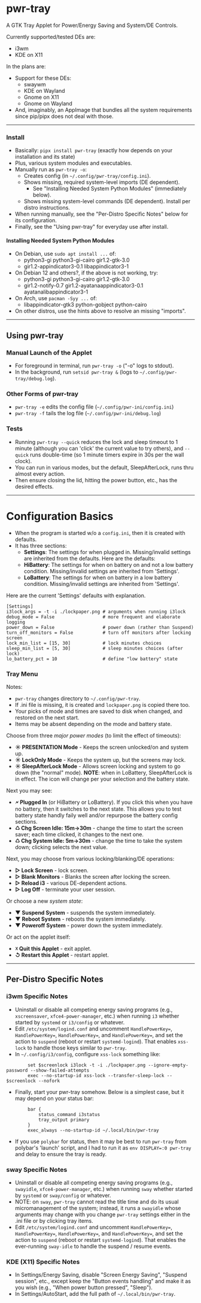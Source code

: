 # pwr-tray
A GTK Tray Applet for Power/Energy Saving and System/DE Controls.

Currently supported/tested DEs are:
* i3wm
* KDE on X11

In the plans are:
* Support for these DEs:
    * swaywm
    * KDE on Wayland
    * Gnome on X11
    * Gnome on Wayland
* And, imaginably, an AppImage that bundles all the system requirements since pip/pipx
does not deal with those.

---

### Install
* Basically: `pipx install pwr-tray` (exactly how depends on your installation and its state)
* Plus, various system modules and executables.
* Manually run as `pwr-tray -o`:
    * Creates config (in `~/.config/pwr-tray/config.ini`).
    * Shows missing, required system-level imports (DE dependent).
        * See "Installing Needed System Python Modules" (immediately below).
    * Shows missing system-level commands (DE dependent). Install per distro instructions.
* When running manually, see the "Per-Distro Specific Notes" below for its configuration.
* Finally, see the "Using pwr-tray" for everyday use after install.

#### Installing Needed System Python Modules
* On Debian, use `sudo apt install ...` of:
    * python3-gi python3-gi-cairo gir1.2-gtk-3.0
    * gir1.2-appindicator3-0.1 libappindicator3-1
* On Debian 12 and others?, if the above is not working, try:
    * python3-gi python3-gi-cairo gir1.2-gtk-3.0
    * gir1.2-notify-0.7 gir1.2-ayatanaappindicator3-0.1 ayatanalibappindicator3-1
* On Arch, use `pacman -Syy ...` of:
    * libappindicator-gtk3 python-gobject python-cairo
* On other distros, use the hints above to resolve an missing "imports".

---

## Using pwr-tray

### Manual Launch of the Applet
- For foreground in terminal, run `pwr-tray -o` ("-o" logs to stdout).
- In the background, run `setsid pwr-tray &` (logs to `~/.config/pwr-tray/debug.log`).
### Other Forms of pwr-tray
- `pwr-tray -e` edits the config file (`~/.config/pwr-ini/config.ini`)
- `pwr-tray -f` tails the log file (`~/.config/pwr-ini/debug.log`)

### Tests
- Running `pwr-tray --quick` reduces the lock and sleep timeout to 1 minute
  (although you can 'click' the current value to try others),
  and `--quick` runs double-time (so 1 minute timers expire in 30s per the wall clock).
- You can run in various modes, but the default, SleepAfterLock, runs thru almost every action.
- Then ensure closing the lid, hitting the power button, etc., has the desired effects.

---

# Configuration Basics
- When the program is started w/o a `config.ini`, then it is created with defaults.
- It has three sections:
    * **Settings**: The settings for when plugged in.  Missing/invalid settings are inherited from the defaults. Here are the defaults:
    * **HiBattery**: The settings for when on battery on and not a low battery condition.  Missing/invalid settings are inherited from 'Settings'.
    * **LoBattery**: The settings for when on battery in a low battery condition.  Missing/invalid settings are inherited from 'Settings'.

Here are the current 'Settings' defaults with explanation.
```
[Settings]
i3lock_args = -t -i ./lockpaper.png # arguments when running i3lock
debug_mode = False                  # more frequent and elaborate logging
power_down = False                  # power down (rather than Suspend)
turn_off_monitors = False           # turn off monitors after locking screen
lock_min_list = [15, 30]            # lock minutes choices
sleep_min_list = [5, 30]            # sleep minutes choices (after lock)
lo_battery_pct = 10                 # define "low battery" state
```

### Tray Menu 
Notes:
* `pwr-tray` changes directory to `~/.config/pwr-tray`.
* If .ini file is missing, it is created and `lockpaper.png` is copied there too.
* Your picks of mode and times are saved to disk when changed, and restored on the next start.
* Items may be absent depending on the mode and battery state.

Choose from three *major power modes* (to limit the effect of timeouts):
- **☀ PRESENTATION Mode** -  Keeps the screen unlocked/on and system up.
- **☀ LockOnly Mode** - Keeps the system up, but the screens may lock.
- **☀ SleepAfterLock Mode** - Allows screen locking and system to go down (the "normal" mode).
  **NOTE**: when in LoBattery, SleepAfterLock is in effect.
The icon will change per your selection and the battery state.

Next you may see:
- **🗲 Plugged In** (or HiBattery or LoBattery). If you click this when you have no battery, then it switches to the next state.  This allows you to test battery state handly faily well and/or repurpose the battery config sections.
- **♺ Chg Screen Idle: 15m->30m** - change the time to start the screen saver; each time clicked, it changes to the next one.
- **♺ Chg System Idle: 5m->30m** - change the time to take the system down; clicking selects the next value.


Next, you may choose from various locking/blanking/DE operations:
- **▷ Lock Screen** - lock screen.
- **▷ Blank Monitors** - Blanks the screen after locking the screen.
- **▷ Reload i3** - various DE-dependent actions.
- **▷ Log Off** - terminate your user session.

Or choose a new *system state*:
- **▼ Suspend System** - suspends the system immediately.
- **▼ Reboot System** - reboots the system immediately.
- **▼ Poweroff System** - power down the system immediately.

Or act on the applet itself:
- **☓ Quit this Applet** -  exit applet.
- **↺ Restart this Applet** - restart applet.

---

## Per-Distro Specific Notes

### i3wm Specific Notes
* Uninstall or disable all competing energy saving programs (e.g., `xscreensaver`, `xfce4-power-manager`, etc.) when running `i3` whether started by `systemd` or `i3/config` or whatever.
* Edit `/etc/system/logind.conf` and uncomment `HandlePowerKey=`, `HandlePowerKey=`, `HandlePowerKey=`, and `HandlePowerKey=`, and set the action to `suspend` (reboot or restart `systemd-logind`).  That enables `xss-lock` to handle those keys similar to `pwr-tray`.
* In `~/.config/i3/config`, configure `xss-lock` something like:
```
        set $screenlock i3lock -t -i ./lockpaper.png --ignore-empty-password --show-failed-attempts
        exec --no-startup-id xss-lock --transfer-sleep-lock -- $screenlock --nofork
```
* Finally, start your pwr-tray somehow. Below is a simplest case, but it may depend on your status bar:
```
        bar { 
            status_command i3status
            tray_output primary
        }
        exec_always --no-startup-id ~/.local/bin/pwr-tray
```
* If you use `polybar` for status, then it may be best to run `pwr-tray` from polybar's 'launch' script, and I had to run it as `env DISPLAY=:0 pwr-tray` and delay to ensure the tray is ready.

### sway Specific Notes
* Uninstall or disable all competing energy saving programs (e.g., `swayidle`, `xfce4-power-manager`, etc.) when running `sway` whether started by `systemd` or `sway/config` or whatever.
* NOTE: on `sway`, `pwr-tray` cannot read the title time and do its usual micromanagement of
  the system; instead, it runs a `swayidle` whose arguments may change with you change `pwr-tray`
  settings either in the .ini file or by clicking tray items.
* Edit `/etc/system/logind.conf` and uncomment `HandlePowerKey=`, `HandlePowerKey=`,
  `HandlePowerKey=`, and `HandlePowerKey=`, and set the action to `suspend`
  (reboot or restart `systemd-logind`).  That enables the ever-running `sway-idle` to handle
  the suspend / resume events.

### KDE (X11) Specific Notes
* In Settings/Energy Saving, disable "Screen Energy Saving", "Suspend session", etc., except keep the "Button events handling" and make it as you wish (e.g., "When power button pressed", "Sleep").
* In Settings/AutoStart, add the full path of `~/.local/bin/pwr-tray`.

